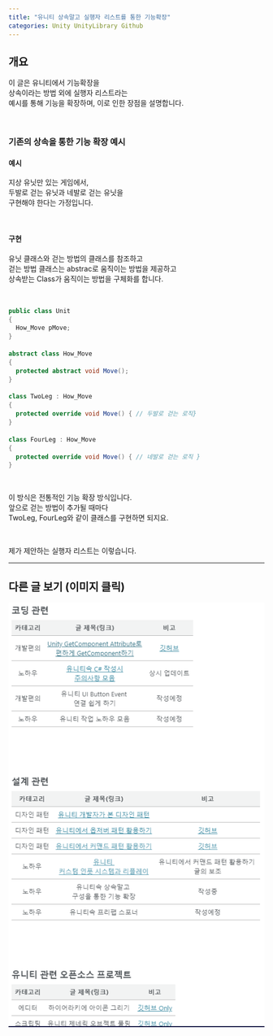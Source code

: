 ```yaml
---
title: "유니티 상속말고 실행자 리스트를 통한 기능확장"
categories: Unity UnityLibrary Github
---
```


## 개요
이 글은 유니티에서 기능확장을 <br>
상속이라는 방법 외에 실행자 리스트라는 <br>
예시를 통해 기능을 확장하며, 이로 인한 장점을 설명합니다. <br>

<br>

### 기존의 상속을 통한 기능 확장 예시

#### 예시
지상 유닛만 있는 게임에서, <br>
두발로 걷는 유닛과 네발로 걷는 유닛을 <br>
구현해야 한다는 가정입니다. <br>

<br>

#### 구현
유닛 클래스와 걷는 방법의 클래스를 참조하고 <br>
걷는 방법 클래스는 abstrac로 움직이는 방법을 제공하고 <br>
상속받는 Class가 움직이는 방법을 구체화를 합니다. <br>

<br>

```csharp
public class Unit
{
  How_Move pMove;
}

abstract class How_Move
{
  protected abstract void Move();
}

class TwoLeg : How_Move
{
  protected override void Move() { // 두발로 걷는 로직}
}

class FourLeg : How_Move
{
  protected override void Move() { // 네발로 걷는 로직 }
}
```

<br>

이 방식은 전통적인 기능 확장 방식입니다. <br>
앞으로 걷는 방법이 추가될 때마다 <br>
TwoLeg, FourLeg와 같이 클래스를 구현하면 되지요. <br>

<br>

제가 제안하는 실행자 리스트는 이렇습니다.



---
## 다른 글 보기 (이미지 클릭)
[![](https://github.com/KorStrix/korstrix.github.io/blob/master/_images/Index_Preview.png?raw=true)](https://korstrix.github.io/index/Index/)
